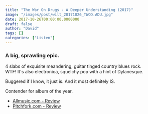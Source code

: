 ```yaml
---
title: "The War On Drugs - A Deeper Understanding (2017)"
image: "/images/post/wilt_20171026_TWOD.ADU.jpg"
date: 2017-10-26T00:00:00.0000000
draft: false
author: "David"
tags: []
categories: ["Listen"]
---
```

### A big, sprawling epic.

 4 slabs of exquisite meandering, guitar tinged country blues rock.  
WTF! It's also electronica, squelchy pop with a hint of Dylanesque.

 Buggered if I know, it just is. And it most definitely IS.

 Contender for album of the year.

-  [Allmusic.com - Review](https://www.allmusic.com/album/a-deeper-understanding-mw0003062304)
-  [Pitchfork.com - Review](https://pitchfork.com/reviews/albums/the-war-on-drugs-a-deeper-understanding/)